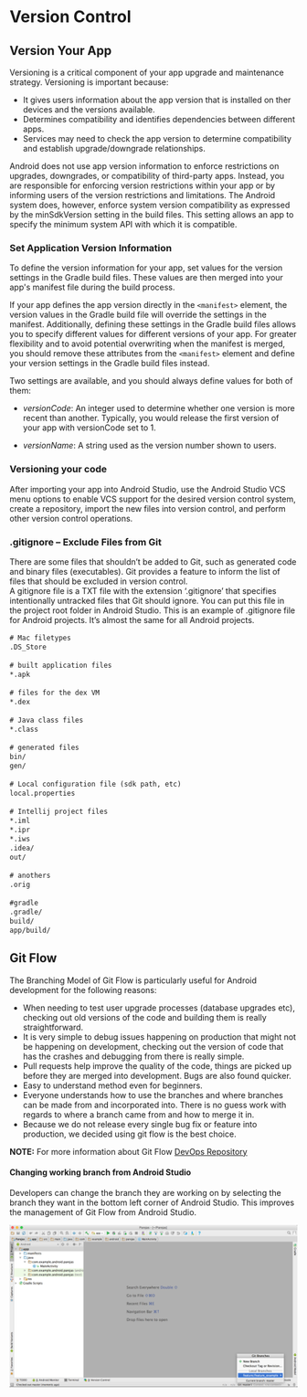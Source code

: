 Version Control
===============

Version Your App
----------------
Versioning is a critical component of your app upgrade and maintenance strategy. Versioning is important because:

   - It gives users information about the app version that is installed on ther devices and the versions available.
   - Determines compatibility and identifies dependencies between different apps.
   - Services may need to check the app version to determine compatibility and establish upgrade/downgrade relationships.  

Android does not use app version information to enforce restrictions on upgrades, downgrades, or compatibility of third-party apps. Instead, you are responsible for enforcing version restrictions within your app or by informing users of the version restrictions and limitations. The Android system does, however, enforce system version compatibility as expressed by the minSdkVersion setting in the build files. This setting allows an app to specify the minimum system API with which it is compatible.

### Set Application Version Information

To define the version information for your app, set values for the version settings in the Gradle build files. These values are then merged into your app's manifest file during the build process.  

If your app defines the app version directly in the `<manifest>` element, the version values in the Gradle build file will override the settings in the manifest. Additionally, defining these settings in the Gradle build files allows you to specify different values for different versions of your app. For greater flexibility and to avoid potential overwriting when the manifest is merged, you should remove these attributes from the `<manifest>` element and define your version settings in the Gradle build files instead.  

Two settings are available, and you should always define values for both of them:
   - *versionCode*: An integer used to determine whether one version is more recent than another. Typically, you would release the first version of your app with versionCode set to 1.  

   - *versionName*: A string used as the version number shown to users.  

### Versioning your code

After importing your app into Android Studio, use the Android Studio VCS menu options to enable VCS support for the desired version control system, create a repository, import the new files into version control, and perform other version control operations.

### .gitignore – Exclude Files from Git  
There are some files that shouldn’t be added to Git, such as generated code and binary files (executables). Git provides a feature to inform the list of files that should be excluded in version control.  
A gitignore file is a TXT file with the extension ‘.gitignore’ that specifies intentionally untracked files that Git should ignore. You can put this file in the project root folder in Android Studio. This is an example of .gitignore file for Android projects. It’s almost the same for all Android projects.

	# Mac filetypes  
	.DS_Store  

	# built application files  
	*.apk  

	# files for the dex VM  
	*.dex  

	# Java class files  
	*.class  

	# generated files  
	bin/  
	gen/  

	# Local configuration file (sdk path, etc)  
	local.properties  

	# Intellij project files  
	*.iml  
	*.ipr  
	*.iws  
	.idea/  
	out/  

	# anothers  
	.orig  

	#gradle  
	.gradle/  
	build/  
	app/build/  

Git Flow
--------
The Branching Model of Git Flow is particularly useful for Android development for the following reasons:

   - When needing to test user upgrade processes (database upgrades etc), checking out old versions of the code and building them is really straightforward.  
   - It is very simple to debug issues happening on production that might not be happening on development, checking out the version of code that has the crashes and debugging from there is really simple.  
   - Pull requests help improve the quality of the code, things are picked up before they are merged into development. Bugs are also found quicker.  
   - Easy to understand method even for beginners.  
   - Everyone understands how to use the branches and where branches can be made from and incorporated into. There is no guess work with regards to where a branch came from and how to merge it in.  
   - Because we do not release every single bug fix or feature into production, we decided using git flow is the best choice.


**NOTE:** For more information about Git Flow [DevOps Repository](https://github.com/beeva/beeva-best-practices/tree/master/devops/git#git-flow)

#### Changing working branch from Android Studio
Developers can change the branch they are working on  by selecting the branch they want in the bottom left corner of Android Studio. This improves the management of Git Flow from Android Studio.  

![Change branch](statics/android-studio-change-branch.png)
